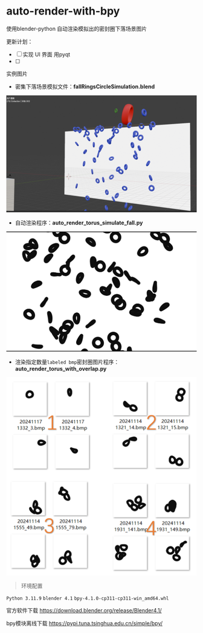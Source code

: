 # auto-render-with-bpy

使用blender-python 自动渲染模拟出的密封圈下落场景图片

更新计划：

- [ ] 实现 UI 界面 用pyqt
- [ ] 

实例图片

- 密集下落场景模拟文件：**fallRingsCircleSimulation.blend**

<div align="center"><img src=https://raw.githubusercontent.com/conf-haolee/Images/master/PicGoImg/202411201637695.png width=600px /></div>

- 自动渲染程序：**auto_render_torus_simulate_fall.py**


<div align="center"><img src=https://raw.githubusercontent.com/conf-haolee/Images/master/PicGoImg/202411201713357.png width=600px /></div>

- 渲染指定数量`labeled bmp`密封圈图片程序：**auto_render_torus_with_overlap.py**

<div align="center"><img src=https://raw.githubusercontent.com/conf-haolee/Images/master/PicGoImg/202411201721298.png width=600px /></div>


> 环境配置

`Python 3.11.9`
`blender 4.1`
`bpy-4.1.0-cp311-cp311-win_amd64.whl`

官方软件下载
https://download.blender.org/release/Blender4.1/

bpy模块离线下载
https://pypi.tuna.tsinghua.edu.cn/simple/bpy/

